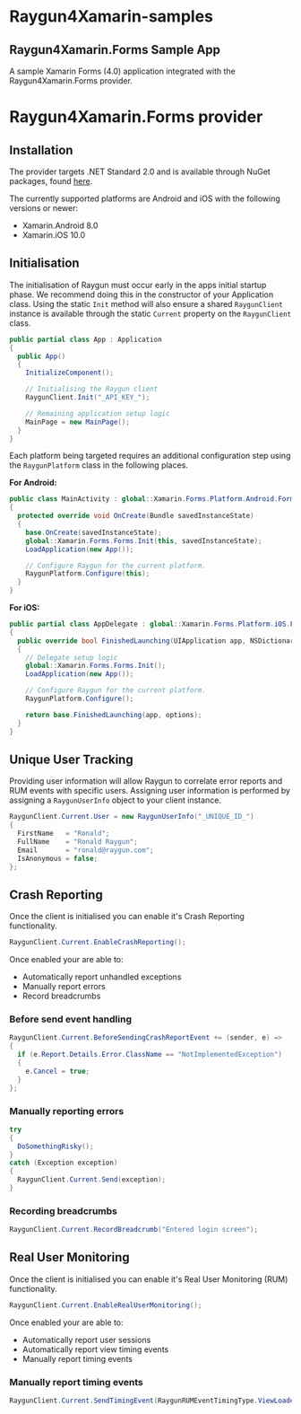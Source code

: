 # Raygun4Xamarin-samples

## Raygun4Xamarin.Forms Sample App

A sample Xamarin Forms (4.0) application integrated with the Raygun4Xamarin.Forms provider.

# Raygun4Xamarin.Forms provider

## Installation

The provider targets .NET Standard 2.0 and is available through NuGet packages, found [here](https://www.nuget.org/packages/raygun4xamarin.forms/).

The currently supported platforms are Android and iOS with the following versions or newer:
 
 * Xamarin.Android 8.0
 * Xamarin.iOS 10.0

## Initialisation

The initialisation of Raygun must occur early in the apps initial startup phase. We recommend doing this in the constructor of your Application class. Using the static `Init` method will also ensure a shared `RaygunClient` instance is available through the static `Current` property on the `RaygunClient` class.

``` csharp
public partial class App : Application
{
  public App()
  {
    InitializeComponent();

    // Initialising the Raygun client 
    RaygunClient.Init("_API_KEY_");

    // Remaining application setup logic
    MainPage = new MainPage();
  }
}
```

Each platform being targeted requires an additional configuration step using the `RaygunPlatform` class in the following places. 

**For Android:**

``` csharp
public class MainActivity : global::Xamarin.Forms.Platform.Android.FormsAppCompatActivity
{
  protected override void OnCreate(Bundle savedInstanceState)
  {
    base.OnCreate(savedInstanceState);
    global::Xamarin.Forms.Forms.Init(this, savedInstanceState);
    LoadApplication(new App());

    // Configure Raygun for the current platform.
    RaygunPlatform.Configure(this);
  }
}
```

**For iOS:**

``` csharp
public partial class AppDelegate : global::Xamarin.Forms.Platform.iOS.FormsApplicationDelegate
{
  public override bool FinishedLaunching(UIApplication app, NSDictionary options)
  {
    // Delegate setup logic 
    global::Xamarin.Forms.Forms.Init();
    LoadApplication(new App());

    // Configure Raygun for the current platform.
    RaygunPlatform.Configure();

    return base.FinishedLaunching(app, options);
  }
}
```

## Unique User Tracking

Providing user information will allow Raygun to correlate error reports and RUM events with specific users.
Assigning user information is performed by assigning a `RaygunUserInfo` object to your client instance. 

``` csharp
RaygunClient.Current.User = new RaygunUserInfo("_UNIQUE_ID_")
{
  FirstName   = "Ronald";
  FullName    = "Ronald Raygun";
  Email       = "ronald@raygun.com";
  IsAnonymous = false;
};
```

## Crash Reporting

Once the client is initialised you can enable it's Crash Reporting functionality.

``` csharp
RaygunClient.Current.EnableCrashReporting();
```

Once enabled your are able to:
* Automatically report unhandled exceptions
* Manually report errors
* Record breadcrumbs

### Before send event handling

``` csharp
RaygunClient.Current.BeforeSendingCrashReportEvent += (sender, e) =>
{
  if (e.Report.Details.Error.ClassName == "NotImplementedException")
  {
   	e.Cancel = true;
  }
};
```

### Manually reporting errors

``` csharp
try
{
  DoSomethingRisky();
}
catch (Exception exception)
{
  RaygunClient.Current.Send(exception);
}
```

### Recording breadcrumbs

``` csharp
RaygunClient.Current.RecordBreadcrumb("Entered login screen");
```

## Real User Monitoring

Once the client is initialised you can enable it's Real User Monitoring (RUM) functionality.

``` csharp
RaygunClient.Current.EnableRealUserMonitoring();
```

Once enabled your are able to:
* Automatically report user sessions
* Automatically report view timing events
* Manually report timing events

### Manually report timing events

``` csharp
RaygunClient.Current.SendTimingEvent(RaygunRUMEventTimingType.ViewLoaded, "TestView", 123);
```
